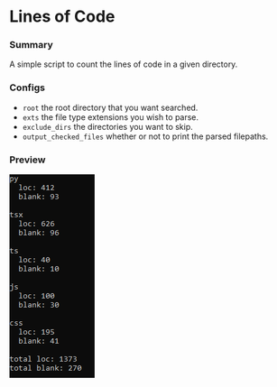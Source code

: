 # Lines of Code

### Summary

A simple script to count the lines of code in a given directory.

### Configs

- `root` the root directory that you want searched.
- `exts` the file type extensions you wish to parse.
- `exclude_dirs` the directories you want to skip.
- `output_checked_files` whether or not to print the parsed filepaths.

### Preview

![Preview](preview.PNG)

